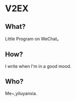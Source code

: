 # V2EX
## What?
Little Program on WeChat。

## How?
I write when I'm in a good mood.

## Who?
Me~,yiluyanxia.